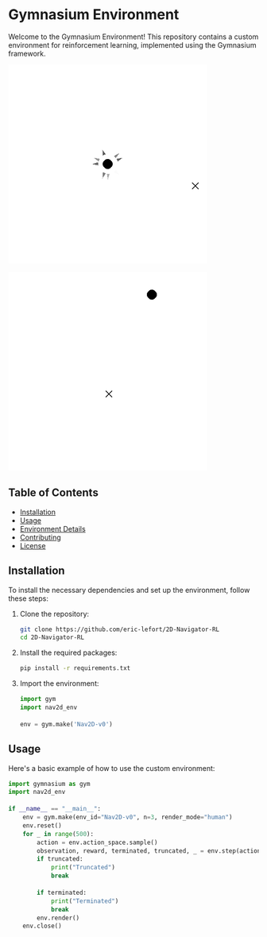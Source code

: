# Gymnasium Environment

Welcome to the Gymnasium Environment! This repository contains a custom environment for reinforcement learning, implemented using the Gymnasium framework.

![Example Random Action](assets/example_rand_act.gif)

![Example P Control](assets/example_p_ctrl.gif)

## Table of Contents

- [Installation](#installation)
- [Usage](#usage)
- [Environment Details](#environment-details)
- [Contributing](#contributing)
- [License](#license)

## Installation

To install the necessary dependencies and set up the environment, follow these steps:

1. Clone the repository:

    ```bash
    git clone https://github.com/eric-lefort/2D-Navigator-RL
    cd 2D-Navigator-RL
    ```

2. Install the required packages:

    ```bash
    pip install -r requirements.txt
    ```

3. Import the environment:

    ```python
    import gym
    import nav2d_env

    env = gym.make('Nav2D-v0')
    ```

## Usage

Here's a basic example of how to use the custom environment:

```python
import gymnasium as gym
import nav2d_env 

if __name__ == "__main__":
    env = gym.make(env_id="Nav2D-v0", n=3, render_mode="human")
    env.reset()
    for _ in range(500):
        action = env.action_space.sample()
        observation, reward, terminated, truncated, _ = env.step(action)
        if truncated:
            print("Truncated")
            break

        if terminated:
            print("Terminated")
            break
        env.render()
    env.close()
```